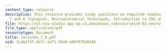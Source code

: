 ```yaml
---
content_type: resource
description: This resource provides study questions on required readings for lectures
  7 and 8 (Synapses, Neuroanatomical Techniques, Introduction to CNS and its Evolution).
file: https://ol-ocw-studio-app-qa.s3.amazonaws.com/courses/9-01-neuroscience-and-behavior-fall-2003/3cab5f3f2e7c1a7135a0e86f07549368_lectures_7_8.pdf
file_type: application/pdf
resourcetype: Document
title: lectures_7_8.pdf
uid: 3cab5f3f-2e7c-1a71-35a0-e86f07549368
---
```


